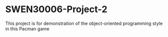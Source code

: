 # SWEN30006-Project-2
This project is for demonstration of the object-oriented programming style in this Pacman game
